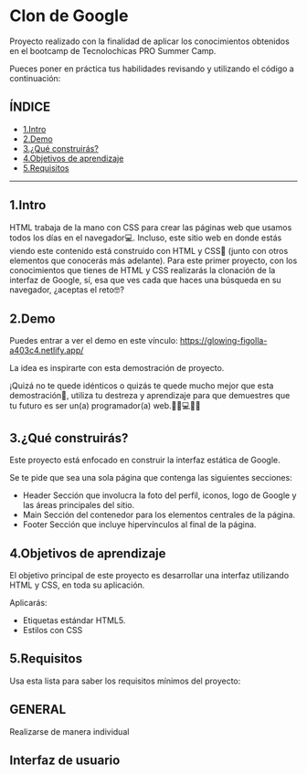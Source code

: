 # Clon de Google
Proyecto realizado con la finalidad de aplicar los conocimientos obtenidos en el bootcamp de Tecnolochicas PRO Summer Camp.

Pueces poner en práctica tus habilidades revisando y utilizando el código a continuación:

## ÍNDICE

* [1.Intro](https://github.com/Valeriagijonv/clon-de-google/blob/main/README.md#1intro)
* [2.Demo](https://github.com/Valeriagijonv/clon-de-google/edit/main/README.md#2demo)
* [3.¿Qué construirás?](https://github.com/Valeriagijonv/clon-de-google/edit/main/README.md#3qu%C3%A9-construir%C3%A1s)
* [4.Objetivos de aprendizaje](https://github.com/Valeriagijonv/clon-de-google/edit/main/README.md#4objetivos-de-aprendizaje)
* [5.Requisitos](https://github.com/Valeriagijonv/clon-de-google/edit/main/README.md#5requisitos)

****
## 1.Intro

HTML trabaja de la mano con CSS para crear las páginas web que usamos todos los días en el navegador💻. Incluso, este sitio web en donde estás viendo este contenido está construido con HTML y CSS🤯 (junto con otros elementos que conocerás más adelante). Para este primer proyecto, con los conocimientos que tienes de HTML y CSS realizarás la clonación de la interfaz de Google, sí, esa que ves cada que haces una búsqueda en su navegador, ¿aceptas el reto🤓?

## 2.Demo
Puedes entrar a ver el demo en este vínculo: https://glowing-figolla-a403c4.netlify.app/

La idea es inspirarte con esta demostración de proyecto.

¡Quizá no te quede idénticos o quizás te quede mucho mejor que esta demostración🤩, utiliza tu destreza y aprendizaje para que demuestres que tu futuro es ser un(a) programador(a) web.👩🏻💻👦🏻

## 3.¿Qué construirás?

Este proyecto está enfocado en construir la interfaz estática de Google.

Se te pide que sea una sola página que contenga las siguientes secciones:

* Header Sección que involucra la foto del perfil, iconos, logo de Google y las áreas principales del sitio.
* Main Sección del contenedor para los elementos centrales de la página.
* Footer Sección que incluye hipervínculos al final de la página.

## 4.Objetivos de aprendizaje

El objetivo principal de este proyecto es desarrollar una interfaz utilizando HTML y CSS, en toda su aplicación.

Aplicarás:

* Etiquetas estándar HTML5.
* Estilos con CSS

## 5.Requisitos

Usa esta lista para saber los requisitos mínimos del proyecto:

## GENERAL
Realizarse de manera individual

## Interfaz de usuario

